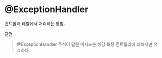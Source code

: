 # @ExceptionHandler

컨트롤러 레벨에서 처리하는 방법.  

단점
> @ExceptionHandler 주석이 달린 메서드는 해당 특정 컨트롤러에 대해서만 유효하다.